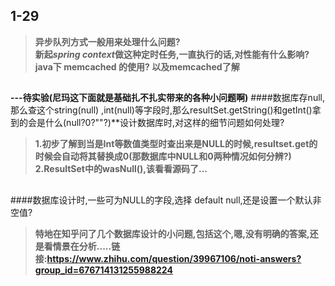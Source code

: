 ## 1-29 ##
> **异步队列方式一般用来处理什么问题?**  
> **新起*spring context*做这种定时任务,一直执行的话,对性能有什么影响?**  
> **java下 memcached 的使用? 以及memcached了解**  
  
##
**---待实验(尼玛这下面就是基础扎不扎实带来的各种小问题啊)**
####数据库存null,那么查这个string(null) ,int(null)等字段时,那么resultSet.getString()和getInt()拿到的会是什么(null?0?""?)**设计数据库时,对这样的细节问题如何处理?
> **1.初步了解到当是Int等数值类型时查出来是NULL的时候,resultset.get的时候会自动将其替换成0(那数据库中NULL和0两种情况如何分辨?)  
2.ResultSet中的wasNull(),该看看源码了...**  

##
####数据库设计时,一些可为NULL的字段,选择 default null,还是设置一个默认非空值?
> **特地在知乎问了几个数据库设计的小问题,包括这个,嗯,没有明确的答案,还是看情景在分析.....链接:https://www.zhihu.com/question/39967106/noti-answers?group_id=676714131255988224**